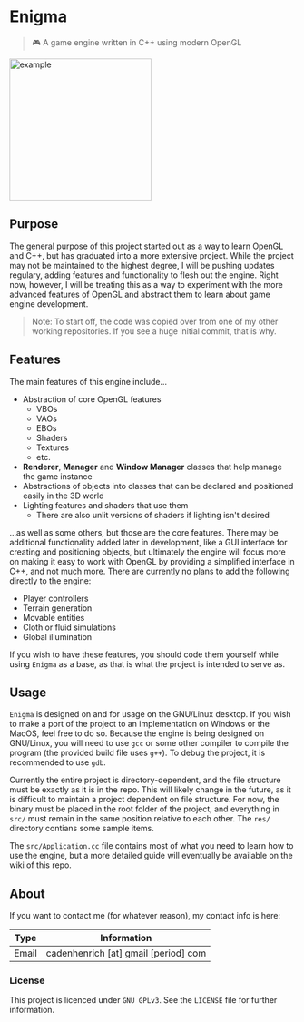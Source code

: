 # Enigma
> 🎮 A game engine written in C++ using modern OpenGL

<img src="screenshots/basic_cube_and_light.png" alt="example" width="250"/>

## Purpose
The general purpose of this project started out as a way to learn OpenGL and C++, but has graduated into a more extensive project. While the project may not be maintained to the highest degree, I will be pushing updates regulary, adding features and functionality to flesh out the engine. Right now, however, I will be treating this as a way to experiment with the more advanced features of OpenGL and abstract them to learn about game engine development.

> Note: To start off, the code was copied over from one of my other working repositories. If you see a huge initial commit, that is why.

## Features
The main features of this engine include...
+ Abstraction of core OpenGL features
    + VBOs
    + VAOs
    + EBOs
    + Shaders
    + Textures
    + etc.
+ **Renderer**, **Manager** and **Window Manager** classes that help manage the game instance
+ Abstractions of objects into classes that can be declared and positioned easily in the 3D world
+ Lighting features and shaders that use them
    + There are also unlit versions of shaders if lighting isn't desired

...as well as some others, but those are the core features. There may be additional functionality added later in development, like a GUI interface for creating and positioning objects, but ultimately the engine will focus more on making it easy to work with OpenGL by providing a simplified interface in C++, and not much more. There are currently no plans to add the following directly to the engine:
+ Player controllers
+ Terrain generation
+ Movable entities
+ Cloth or fluid simulations
+ Global illumination

If you wish to have these features, you should code them yourself while using `Enigma` as a base, as that is what the project is intended to serve as.

## Usage
`Enigma` is designed on and for usage on the GNU/Linux desktop. If you wish to make a port of the project to an implementation on Windows or the MacOS, feel free to do so. Because the engine is being designed on GNU/Linux, you will need to use `gcc` or some other compiler to compile the program (the provided build file uses `g++`). To debug the project, it is recommended to use `gdb`.

Currently the entire project is directory-dependent, and the file structure must be exactly as it is in the repo. This will likely change in the future, as it is difficult to maintain a project dependent on file structure. For now, the binary must be placed in the root folder of the project, and everything in `src/` must remain in the same position relative to each other. The `res/` directory contians some sample items.

The `src/Application.cc` file contains most of what you need to learn how to use the engine, but a more detailed guide will eventually be available on the wiki of this repo.

## About
If you want to contact me (for whatever reason), my contact info is here:

| Type      | Information                          |
|-----------|--------------------------------------|
| Email     | cadenhenrich [at] gmail [period] com |

### License

This project is licenced under `GNU GPLv3`. See the `LICENSE` file for further information.
